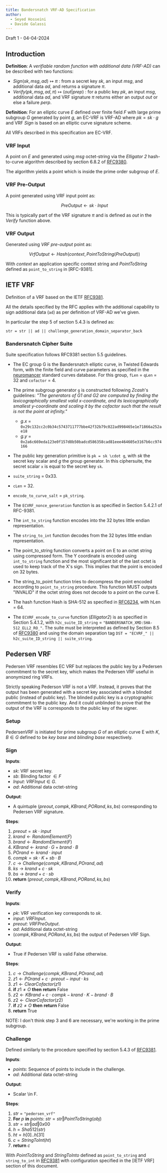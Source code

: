 ```yaml
---
title: Bandersnatch VRF-AD Specification
author:
  - Seyed Hosseini
  - Davide Galassi
---
```


Draft 1 - 04-04-2024

## Introduction

**Definition**: A *verifiable random function with additional data (VRF-AD)*
can be described with two functions:

- $Sign(sk,msg,ad) \mapsto \pi$ : from a secret key $sk$, an input $msg$,
  and additional data $ad$, and returns a signature $\pi$.
- $Verify(pk,msg,ad,\pi) \mapsto (out|prep)$ : for a public key $pk$,
  an input $msg$, additional data $ad$, and VRF signature $\pi$ returns either
  an output $out$ or else a failure $perp$.

**Definition**: For an elliptic curve $E$ defined over finite field $F$ with
large prime subgroup $G$ generated by point $g$, an EC-VRF is VRF-AD
where $pk = sk \cdot g$ and VRF $Sign$ is based on an elliptic curve signature
scheme.

All VRFs described in this specification are EC-VRF.

### VRF Input

A point on $E$ and generated using $msg$ octet-string via the *Elligator 2*
hash-to-curve algorithm described by section 6.8.2 of [RFC9380].

The algorithm yields a point which is inside the prime order subgroup of $E$.

### VRF Pre-Output

A point generated using VRF input point as:

$$PreOutput \leftarrow sk \cdot Input$$

This is typically part of the VRF signature $\pi$ and is defined as $out$ in the
$Verify$ function above.

### VRF Output

Generated using *VRF pre-output* point as:

$$VrfOutput \leftarrow Hash(context, PointToString(PreOutput))$$

With $context$ an application specific context string and $PointToString$ defined as
`point_to_string` in [RFC-9381].


## IETF VRF

Definition of a VRF based on the IETF [RFC9381].

All the details specified by the RFC applies with the additional capability to sign
additional data (`ad`) as per definition of VRF-AD we've given.

In particular the step 5 of section 5.4.3 is defined as:

    str = str || ad || challenge_generation_domain_separator_back

### Bandersnatch Cipher Suite

Suite specification follows RFC9381 section 5.5 guidelines.

* The EC group G is the Bandersnatch elliptic curve, in Twisted Edwards form,
  with the finite field and curve parameters as specified in the [neuromancer]
  standard curves database. For this group, `fLen` = `qLen` = 32 and `cofactor` = 4.

* The prime subgroup generator `g` is constructed following *Zcash*'s guidelines:
  *"The generators of G1 and G2 are computed by finding the lexicographically
  smallest valid x-coordinate, and its lexicographically smallest y-coordinate
  and scaling it by the cofactor such that the result is not the point at infinity."*

  - $g.x$ = `0x29c132cc2c0b34c5743711777bbe42f32b79c022ad998465e1e71866a252ae18`
  - $g.y$ = `0x2a6c669eda123e0f157d8b50badcd586358cad81eee464605e3167b6cc974166`

* The public key generation primitive is `pk = sk \cdot g`, with $sk$ the secret
  key scalar and $g$ the group generator. In this ciphersuite, the secret
  scalar `x` is equal to the secret key `sk`.

* `suite_string` = 0x33.

* `cLen` = 32.

* `encode_to_curve_salt` = `pk_string`.

* The `ECVRF_nonce_generation` function is as specified in Section 5.4.2.1 of RFC-9381.

* The `int_to_string` function encodes into the 32 bytes little endian representation.
 
* The `string_to_int` function decodes from the 32 bytes little endian representation.

* The point_to_string function converts a point on E to an octet
  string using compressed form. The Y coordinate is encoded using
  `int_to_string` function and the most significant bit of the last
  octet is used to keep track of the X's sign. This implies that
  the point is encoded on 32 bytes.

* The string_to_point function tries to decompress the point encoded
  according to `point_to_string` procedure. This function MUST outputs
  "INVALID" if the octet string does not decode to a point on the curve E.

* The hash function Hash is SHA-512 as specified in
  [RFC6234](https://www.rfc-editor.org/rfc/rfc6234), with hLen = 64.

* The `ECVRF_encode_to_curve` function (*Elligator2*) is as specified in
  Section 5.4.1.2, with `h2c_suite_ID_string` = `"BANDERSNATCH_XMD:SHA-512_ELL2_RO_"`.
  The suite must be interpreted as defined by Section 8.5 of [RFC9380](https://datatracker.ietf.org/doc/rfc9380/)
  and using the domain separation tag `DST = "ECVRF_" || h2c_suite_ID_string || suite_string`.


## Pedersen VRF

Pedersen VRF resembles EC VRF but replaces the public key by a Pedersen
commitment to the secret key, which makes the Pedersen VRF useful in
anonymized ring VRFs.

Strictly speaking Pederson VRF is not a VRF. Instead, it proves
that the output has been generated with a secret key associated
with a blinded public (instead of public key). The blinded public
key is a cryptographic commitment to the public key. And it could
unblinded to prove that the output of the VRF is corresponds to
the public key of the signer.

### Setup

PedersenVRF is initiated for prime subgroup $G$ of an elliptic curve E
with $K, B \in G$ defined to be *key base* and *blinding base* respectively.

### Sign

**Inputs**:

- $sk$: VRF secret key.
- $sb$: Blinding factor $\in F$
- $Input$: $VRFInput \in G$.
- $ad$: Additional data octet-string

**Output**:

- A quintuple $(preout, compk, KBrand, PORand, ks, bs)$ corresponding to Pedersen VRF signature.

**Steps**:

1. $preout = sk \cdot input$
2. $krand \leftarrow RandomElement(F)$
3. $brand \leftarrow RandomElement(F)$
4. $KBrand \leftarrow krand \cdot G + brand \cdot B$
5. $POrand \leftarrow krand \cdot input$
6. $compk = sk \cdot K + sb \cdot B$
7. $c \rightarrow Challenge(compk, KBrand, POrand, ad)$
8. $ks \rightarrow krand + c \cdot sk$
9. $bs \rightarrow brand + c \cdot sb$
10. **return** $(preout, compk, KBrand, PORand, ks, bs)$

### Verify  

**Inputs**:  

- $pk$: VRF verification key corresponds to $sk$.
- $input$: $VRFInput$.
- $preout$: $VRFPreOutput$.
- $ad$: Additional data octet-string
- $(compk, KBrand, PORand, ks, bs)$ the output of Pedersen VRF Sign.

**Output**:  

- True if Pedersen VRF is valid False otherwise.  

**Steps**:

1. $c \rightarrow Challenge(compk, KBrand, POrand, ad)$
2. $z1 \leftarrow POrand + c \cdot preout - input \cdot ks$
3. $z1 \leftarrow ClearCofactor(z1)$
4. **if** $z1 \neq O$ **then** **return** False
5. $z2 \leftarrow KBrand + c \cdot compk - krand \cdot K - brand \cdot B$
6. $z2 \leftarrow ClearCofactor(z2)$
7. **if** $z2 \neq O$ **then** **return** False
8. **return** True

NOTE: I don't think step 3 and 6 are necessary, we're working in the prime subgroup.

### Challenge

Defined similarly to the procedure specified by section 5.4.3 of [RFC9381].

**Inputs**:  

- $points$: Sequence of points to include in the challenge.
- $ad$: Additional data octet-string

**Output**:  

- Scalar \in F.  

**Steps**:

1. $str$ = `"pedersen_vrf"`
2. **For** $p$ **in** $points$:
    $str = str \Vert PointToString(obj)$
3. $str = str \Vert ad \Vert 0x00$
4. $h = Sha512(str)$
5. $ht = h[0] .. h[31]$
6. $c = StringToInt(ht)$
7. **return** $c$

With $PointToString$ and $StringToInto$ defined as `point_to_string` and `string_to_int`
in [RFC9381] with configuration specified in the [IETF VRF] section of this document.


[RFC9380]: https://datatracker.ietf.org/doc/rfc9380/
[RFC9381]: https://datatracker.ietf.org/doc/rfc9381/
[neuromancer]: https://neuromancer.sk/std/bls/Bandersnatch
